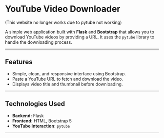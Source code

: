 # YouTube Video Downloader

(This website no longer works due to pytube not working)

A simple web application built with **Flask** and **Bootstrap** that allows you to download YouTube videos by providing a URL. It uses the `pytube` library to handle the downloading process.


---

## Features

-   Simple, clean, and responsive interface using Bootstrap.
-   Paste a YouTube URL to fetch and download the video.
-   Displays video title and thumbnail before downloading.

---

## Technologies Used

-   **Backend:** Flask
-   **Frontend:** HTML, Bootstrap 5
-   **YouTube Interaction:** `pytube`

---

